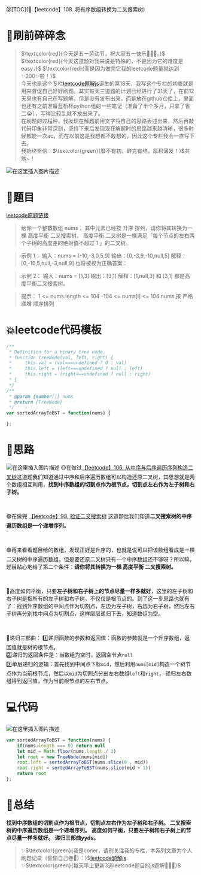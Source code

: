 @[TOC](🚅【leetcode】108. 将有序数组转换为二叉搜索树)
# 👴刷前碎碎念
> $\textcolor{red}{今天是五一劳动节，祝大家五一快乐🎈🎈🎈。}$
> $\textcolor{red}{今天这道题对我来说是特殊的，不是因为它的难度是easy，}$
> $\textcolor{red}{而是因为做完它我的leetcode题量就达到✨200✨啦！}$
> <br>
> 今天也是这个专栏[leetcode题解js](https://blog.csdn.net/laplacepoisson/category_11759331.html?spm=1001.2014.3001.5482)诞生的第18天，我写这个专栏的初衷就是用来督促自己好好刷题。其实每天三道题的计划已经进行了31天了，在前12天里也有自己在写题解，但是没有发布出来，而是放在github仓库上，里面也还有之前准备蓝桥杯python组的一些笔记（准备了半个多月，只拿了省二😭），写得比较乱就不放出来了。<br>
> 在刷题的过程种，我发现在解题前用文字将自己的思路表述出来，然后再敲代码印象非常深刻，坚持下来后发现现在解题时的思路越来越清晰，很多时候都能一次ac，而在以前这是我想都不敢想的，因此这个专栏我会一直写下去。<br>
> 我始终坚信：$\textcolor{green}{靡不有初，鲜克有终，厚积薄发！}$共勉~！

![在这里插入图片描述](https://img-blog.csdnimg.cn/7bd3cd5ef8154d7da99e5cd9badf12f4.png#pic_center)

# 🚀题目
[leetcode原题链接](https://leetcode-cn.com/problems/convert-sorted-array-to-binary-search-tree/)
> 给你一个整数数组 nums ，其中元素已经按 升序 排列，请你将其转换为一棵 高度平衡 二叉搜索树。
> 高度平衡 二叉树是一棵满足「每个节点的左右两个子树的高度差的绝对值不超过 1 」的二叉树。

 

>示例 1：
>输入：nums = [-10,-3,0,5,9]
>输出：[0,-3,9,-10,null,5]
>解释：[0,-10,5,null,-3,null,9] 也将被视为正确答案：

>示例 2：
>输入：nums = [1,3]
>输出：[3,1]
>解释：[1,null,3] 和 [3,1] 都是高度平衡二叉搜索树。


>提示：
>1 <= nums.length <= 104
>-104 <= nums[i] <= 104
>nums 按 严格递增 顺序排列

# 💥leetcode代码模板

```javascript
/**
 * Definition for a binary tree node.
 * function TreeNode(val, left, right) {
 *     this.val = (val===undefined ? 0 : val)
 *     this.left = (left===undefined ? null : left)
 *     this.right = (right===undefined ? null : right)
 * }
 */
/**
 * @param {number[]} nums
 * @return {TreeNode}
 */
var sortedArrayToBST = function(nums) {

};
```

# 🚀思路
![在这里插入图片描述](https://img-blog.csdnimg.cn/470f6b9e77f74bc390c692ed5c64bdeb.gif#pic_center)
🟡在做过[【leetcode】106. 从中序与后序遍历序列构造二叉树](https://blog.csdn.net/laplacepoisson/article/details/124447434)这道题我们知道通过中序和后序遍历数组可以构造还原二叉树，其思想就是两个数组相互利用，**找到中序数组的切割点作为根节点，切割点左右作为左子树和右子树。**

<br>

🟢在做完 [【leetcode】98. 验证二叉搜索树](https://blog.csdn.net/laplacepoisson/article/details/124489995)
这道题后我们知道**二叉搜索树的中序遍历数组是一个递增序列。**

<br>

🟣再来看看题目给的数组，发现正好是升序的，也就是说可以把该数组看成是一棵二叉树的中序遍历数组。但是要还原二叉树只有一个中序数组还不够呀？所以嘛，题目贴心地给了第二个条件：**请你将其转换为一棵 高度平衡 二叉搜索树。**


<br>

🔵高度如何平衡，只要**左子树和右子树上的节点尽量一样多就好**，这里的左子树和右子树是指所有的左子树和右子树，不仅仅是根节点的。到了这一步思路也就有了：找到升序数组的中间点作为切割点，左边为左子树，右边为右子树，然后左右子树再分别找中间点为切割点，这样层层递归下去，知道数组为空。

<br>

🔴递归三部曲：
1️⃣递归函数的参数和返回值：函数的参数就是一个升序数组，返回值就是树的根节点。
<br>
2️⃣递归的返回条件是：当数组为空时，返回空节点`null`
<br>
3️⃣单层递归的逻辑：首先找到中间点下标`mid`，然后利用`nums[mid]`构造一个树节点作为当前根节点，然后以`mid`为切割点分出左右数组`left`和`right`，
递归左右数组得到返回值，作为当前根节点的左右节点。


# 💻代码
![在这里插入图片描述](https://img-blog.csdnimg.cn/50b64835a43344369939c44437475cc5.png?x-oss-process=image/watermark,type_d3F5LXplbmhlaQ,shadow_50,text_Q1NETiBA5YmN56uvY29ybmVy,size_8,color_FFFFFF,t_70,g_se,x_16#pic_center)


```js
var sortedArrayToBST = function(nums) {
    if(nums.length === 0) return null
    let mid = Math.floor(nums.length / 2)
    let root = new TreeNode(nums[mid])
    root.left = sortedArrayToBST(nums.slice(0 , mid))
    root.right = sortedArrayToBST(nums.slice(mid + 1))
    return root
};
```


# 🍪总结
**找到中序数组的切割点作为根节点，切割点左右作为左子树和右子树。**
**二叉搜索树的中序遍历数组是一个递增序列。**
**高度如何平衡，只要左子树和右子树上的节点尽量一样多就好。**
**递归三部曲yyds。**
<br/>

> ✨$\textcolor{green}{我是coner，请别关注我的专栏，本系列文章为个人刷题记录（偷偷自己卷🤤）：}$[leetcode题解js](https://blog.csdn.net/laplacepoisson/category_11759331.html?spm=1001.2014.3001.5482)<br/>
> ✨$\textcolor{green}{每天早上更新3道leetcode题目的js题解🚀🚀🚀}$<br/>